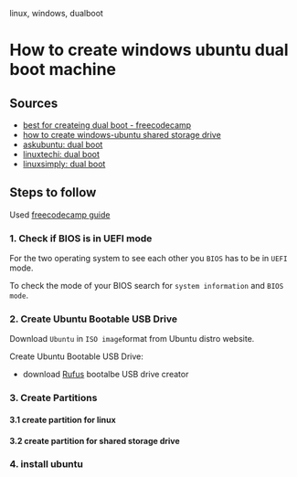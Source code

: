 linux, windows, dualboot

# How to create windows ubuntu dual boot machine

## Sources

- [best for createing dual boot - freecodecamp](https://www.freecodecamp.org/news/how-to-dual-boot-windows-10-and-ubuntu-linux-dual-booting-tutorial/)
- [how to create windows-ubuntu shared storage drive](https://helpdeskgeek.com/how-to/how-to-create-a-shared-storage-drive-for-dual-boot-systems/)
- [askubuntu: dual boot](https://askubuntu.com/questions/1445518/guide-to-dual-boot-windows-11-ubuntu-with-shared-storage)
- [linuxtechi: dual boot](https://www.linuxtechi.com/dual-boot-ubuntu-22-04-and-windows-11/)
- [linuxsimply: dual boot](https://linuxsimply.com/linux-basics/os-installation/dual-boot/windows-11-and-ubuntu/)

## Steps to follow

Used [freecodecamp guide](https://www.freecodecamp.org/news/how-to-dual-boot-windows-10-and-ubuntu-linux-dual-booting-tutorial/)

### 1. Check if BIOS is in UEFI mode

For the two operating system to see each other you `BIOS` has to be in `UEFI` mode.

To check the mode of your BIOS search for `system information` and `BIOS mode`.

### 2. Create Ubuntu Bootable USB Drive

Download `Ubuntu` in `ISO image`format from Ubuntu distro website.

Create Ubuntu Bootable USB Drive:

- download [Rufus](https://rufus.ie/en/) bootalbe USB drive creator

### 3. Create Partitions

#### 3.1 create partition for linux

#### 3.2 create partition for shared storage drive

### 4. install ubuntu
